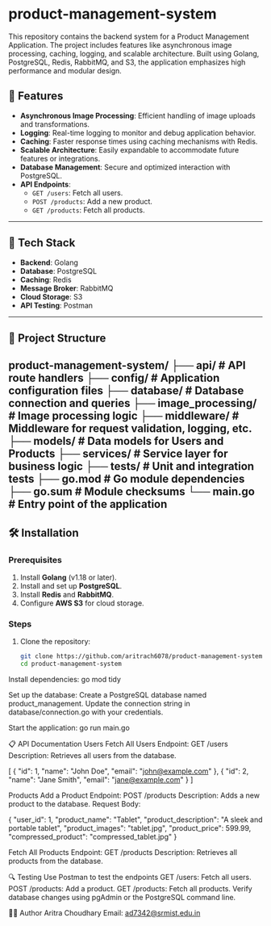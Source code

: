 # product-management-system
This repository contains the backend system for a Product Management Application. The project includes features like asynchronous image processing, caching, logging, and scalable architecture. Built using Golang, PostgreSQL, Redis, RabbitMQ, and S3, the application emphasizes high performance and modular design.
## 📜 Features

- **Asynchronous Image Processing**: Efficient handling of image uploads and transformations.
- **Logging**: Real-time logging to monitor and debug application behavior.
- **Caching**: Faster response times using caching mechanisms with Redis.
- **Scalable Architecture**: Easily expandable to accommodate future features or integrations.
- **Database Management**: Secure and optimized interaction with PostgreSQL.
- **API Endpoints**:
  - `GET /users`: Fetch all users.
  - `POST /products`: Add a new product.
  - `GET /products`: Fetch all products.

---

## 🚀 Tech Stack

- **Backend**: Golang
- **Database**: PostgreSQL
- **Caching**: Redis
- **Message Broker**: RabbitMQ
- **Cloud Storage**: S3
- **API Testing**: Postman

---

## 📂 Project Structure

product-management-system/ ├── api/ # API route handlers ├── config/ # Application configuration files ├── database/ # Database connection and queries ├── image_processing/ # Image processing logic ├── middleware/ # Middleware for request validation, logging, etc. ├── models/ # Data models for Users and Products ├── services/ # Service layer for business logic ├── tests/ # Unit and integration tests ├── go.mod # Go module dependencies ├── go.sum # Module checksums └── main.go # Entry point of the application
---

## 🛠️ Installation

### Prerequisites

1. Install **Golang** (v1.18 or later).
2. Install and set up **PostgreSQL**.
3. Install **Redis** and **RabbitMQ**.
4. Configure **AWS S3** for cloud storage.

### Steps

1. Clone the repository:
   ```bash
   git clone https://github.com/aritrach6078/product-management-system.git
   cd product-management-system
Install dependencies:
go mod tidy


Set up the database:
 Create a PostgreSQL database named product_management.
 Update the connection string in database/connection.go with your credentials.



Start the application:
 go run main.go



📋 API Documentation
Users
Fetch All Users
 Endpoint: GET /users
 Description: Retrieves all users from the database.


[
  {
    "id": 1,
    "name": "John Doe",
    "email": "john@example.com"
  },
  {
    "id": 2,
    "name": "Jane Smith",
    "email": "jane@example.com"
  }
]




Products
Add a Product
 Endpoint: POST /products
 Description: Adds a new product to the database.
 Request Body:


{
  "user_id": 1,
  "product_name": "Tablet",
  "product_description": "A sleek and portable tablet",
  "product_images": "tablet.jpg",
  "product_price": 599.99,
  "compressed_product": "compressed_tablet.jpg"
}



Fetch All Products
 Endpoint: GET /products
 Description: Retrieves all products from the database.


🔍 Testing
Use Postman to test the endpoints
 GET /users: Fetch all users.
 POST /products: Add a product.
 GET /products: Fetch all products.
Verify database changes using pgAdmin or the PostgreSQL command line.

🧑‍💻 Author
Aritra Choudhary
Email: ad7342@srmist.edu.in

